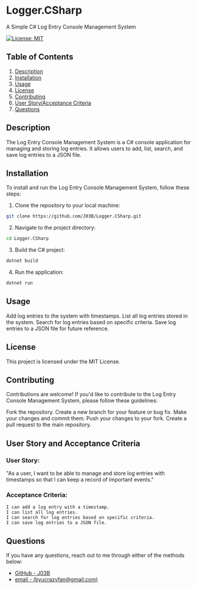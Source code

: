 # Logger.CSharp
A Simple C# Log Entry Console Management System

[![License: MIT](https://img.shields.io/badge/License-MIT-yellow.svg)](https://opensource.org/licenses/MIT)

## Table of Contents

1. [Description](#description)
2. [Installation](#installation)
3. [Usage](#usage)
4. [License](#license)
5. [Contributing](#contributing)
6. [User Story/Acceptance Criteria](#user-story-and-acceptance-criteria)
7. [Questions](#questions)

## Description

The Log Entry Console Management System is a C# console application for managing and storing log entries. It allows users to add, list, search, and save log entries to a JSON file.

## Installation

To install and run the Log Entry Console Management System, follow these steps:

1. Clone the repository to your local machine:

```bash
git clone https://github.com/J03B/Logger.CSharp.git
```
2. Navigate to the project directory:

```bash
cd Logger.CSharp
```

3. Build the C# project:
```bash
dotnet build
```

4. Run the application:
```bash
dotnet run
```

## Usage
Add log entries to the system with timestamps.
List all log entries stored in the system.
Search for log entries based on specific criteria.
Save log entries to a JSON file for future reference.

## License
This project is licensed under the MIT License.

## Contributing
Contributions are welcome! If you'd like to contribute to the Log Entry Console Management System, please follow these guidelines:

Fork the repository.
Create a new branch for your feature or bug fix.
Make your changes and commit them.
Push your changes to your fork.
Create a pull request to the main repository.

## User Story and Acceptance Criteria

### User Story:
"As a user, I want to be able to manage and store log entries with timestamps so that I can keep a record of important events."

### Acceptance Criteria:
```
I can add a log entry with a timestamp.
I can list all log entries.
I can search for log entries based on specific criteria.
I can save log entries to a JSON file.
```

## Questions
If you have any questions, reach out to me through either of the methods below:
- [GitHub - J03B](https://github.com/J03B/)
- [email - (byucrazyfan@gmail.com)](mailto:byucrazyfan@gmail.com)